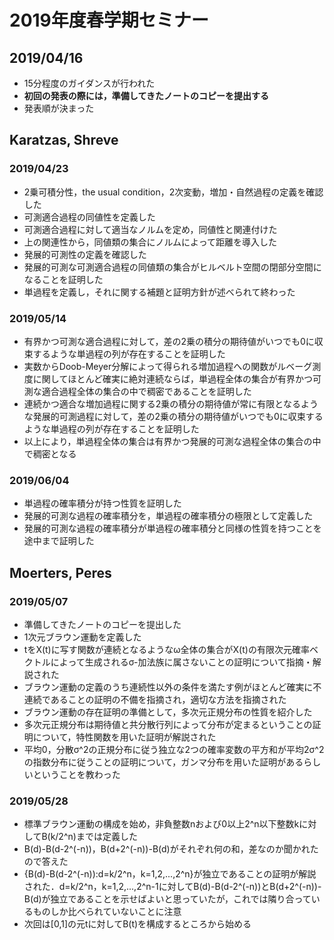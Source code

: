 ﻿# 2019年度春学期セミナー
## 2019/04/16
- 15分程度のガイダンスが行われた
- **初回の発表の際には，準備してきたノートのコピーを提出する**
- 発表順が決まった
## Karatzas, Shreve
### 2019/04/23
- 2乗可積分性，the usual condition，2次変動，増加・自然過程の定義を確認した
- 可測適合過程の同値性を定義した
- 可測適合過程に対して適当なノルムを定め，同値性と関連付けた
- 上の関連性から，同値類の集合にノルムによって距離を導入した
- 発展的可測性の定義を確認した
- 発展的可測な可測適合過程の同値類の集合がヒルベルト空間の閉部分空間になることを証明した
- 単過程を定義し，それに関する補題と証明方針が述べられて終わった
### 2019/05/14
- 有界かつ可測な適合過程に対して，差の2乗の積分の期待値がいつでも0に収束するような単過程の列が存在することを証明した
- 実数からDoob-Meyer分解によって得られる増加過程への関数がルベーグ測度に関してほとんど確実に絶対連続ならば，単過程全体の集合が有界かつ可測な適合過程全体の集合の中で稠密であることを証明した
- 連続かつ適合な増加過程に関する2乗の積分の期待値が常に有限となるような発展的可測過程に対して，差の2乗の積分の期待値がいつでも0に収束するような単過程の列が存在することを証明した
- 以上により，単過程全体の集合は有界かつ発展的可測な過程全体の集合の中で稠密となる
### 2019/06/04
- 単過程の確率積分が持つ性質を証明した
- 発展的可測な過程の確率積分を，単過程の確率積分の極限として定義した
- 発展的可測な過程の確率積分が単過程の確率積分と同様の性質を持つことを途中まで証明した
## Moerters, Peres
### 2019/05/07
- 準備してきたノートのコピーを提出した
- 1次元ブラウン運動を定義した
- tをX(t)に写す関数が連続となるようなω全体の集合がX(t)の有限次元確率ベクトルによって生成されるσ-加法族に属さないことの証明について指摘・解説された
- ブラウン運動の定義のうち連続性以外の条件を満たす例がほとんど確実に不連続であることの証明の不備を指摘され，適切な方法を指摘された
- ブラウン運動の存在証明の準備として，多次元正規分布の性質を紹介した
- 多次元正規分布は期待値と共分散行列によって分布が定まるということの証明について，特性関数を用いた証明が解説された
- 平均0，分散σ^2の正規分布に従う独立な2つの確率変数の平方和が平均2σ^2の指数分布に従うことの証明について，ガンマ分布を用いた証明があるらしいということを教わった
### 2019/05/28
- 標準ブラウン運動の構成を始め，非負整数nおよび0以上2^n以下整数kに対してB(k/2^n)までは定義した
- B(d)-B(d-2^(-n))，B(d+2^(-n))-B(d)がそれぞれ何の和，差なのか聞かれたので答えた
- {B(d)-B(d-2^(-n)):d=k/2^n，k=1,2,...,2^n}が独立であることの証明が解説された．d=k/2^n，k=1,2,...,2^n-1に対してB(d)-B(d-2^(-n))とB(d+2^(-n))-B(d)が独立であることを示せばよいと思っていたが，これでは隣り合っているものしか比べられていないことに注意
- 次回は[0,1]の元tに対してB(t)を構成するところから始める